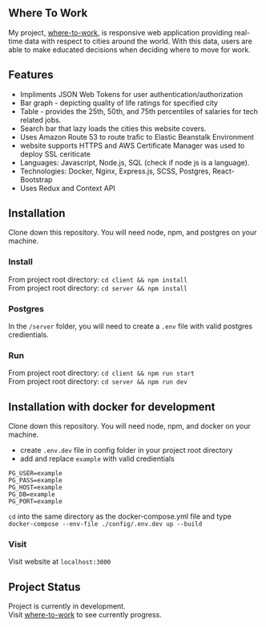 ## Where To Work

My project, [where-to-work](https://where-to-work.com "where-to-work homepage"), is responsive web application providing real-time data with respect to cities around the world. With this data, users are able to make educated decisions when deciding where to move for work.

## Features

- Impliments JSON Web Tokens for user authentication/authorization
- Bar graph - depicting quality of life ratings for specified city
- Table - provides the 25th, 50th, and 75th percentiles of salaries for tech related jobs.
- Search bar that lazy loads the cities this website covers.
- Uses Amazon Route 53 to route trafic to Elastic Beanstalk Environment
- website supports HTTPS and AWS Certificate Manager was used to deploy SSL ceriticate
- Languages: Javascript, Node.js, SQL (check if node js is a language).
- Technologies: Docker, Nginx, Express.js, SCSS, Postgres, React-Bootstrap
- Uses Redux and Context API

## Installation

Clone down this repository. You will need node, npm, and postgres on your machine.

### Install

From project root directory: `cd client && npm install` \
From project root directory: `cd server && npm install`

### Postgres

In the `/server` folder, you will need to create a `.env` file with valid postgres credientials.

### Run

From project root directory: `cd client && npm run start` \
From project root directory: `cd server && npm run dev`

## Installation with docker for development

Clone down this repository. You will need node, npm, and docker on your machine.

- create `.env.dev` file in config folder in your project root directory
- add and replace `example` with valid credientials

```
PG_USER=example
PG_PASS=example
PG_HOST=example
PG_DB=example
PG_PORT=example
```

`cd` into the same directory as the docker-compose.yml file and type \
`docker-compose --env-file ./config/.env.dev up --build`

### Visit

Visit website at `localhost:3000`

## Project Status

Project is currently in development.\
Visit [where-to-work](https://where-to-work.com "Where To Work") to see currently progress.

